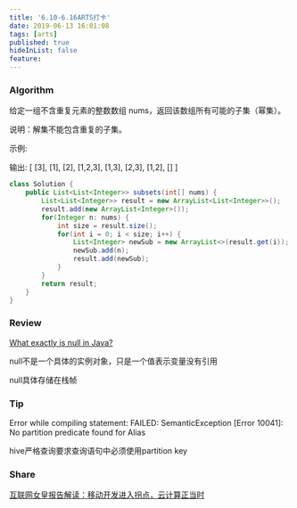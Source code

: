 ```yaml
---
title: '6.10-6.16ARTS打卡'
date: 2019-06-13 16:01:08
tags: [arts]
published: true
hideInList: false
feature: 
---
```


### Algorithm

给定一组不含重复元素的整数数组 nums，返回该数组所有可能的子集（幂集）。

说明：解集不能包含重复的子集。
<!--more-->

示例:  

输出:
[
  [3],
  [1],
  [2],
  [1,2,3],
  [1,3],
  [2,3],
  [1,2],
  []
]

```java
class Solution {
    public List<List<Integer>> subsets(int[] nums) {
        List<List<Integer>> result = new ArrayList<List<Integer>>();
        result.add(new ArrayList<Integer>());
        for(Integer n: nums) {
            int size = result.size();
            for(int i = 0; i < size; i++) {
                List<Integer> newSub = new ArrayList<>(result.get(i));
                newSub.add(n);
                result.add(newSub);
            }
        }
        return result;
    }
}
```



### Review

[What exactly is null in Java?](https://www.programcreek.com/2013/12/what-exactly-is-null-in-java/)

null不是一个具体的实例对象，只是一个值表示变量没有引用

null具体存储在栈帧

### Tip

Error while compiling statement: FAILED: SemanticException [Error 10041]: No partition predicate found for Alias

hive严格查询要求查询语句中必须使用partition key

### Share

[互联网女皇报告解读：移动开发进入拐点，云计算正当时](https://www.infoq.cn/article/djP0ux_KOm9Kr3XohWL7?from=singlemessage&isappinstalled=0)

